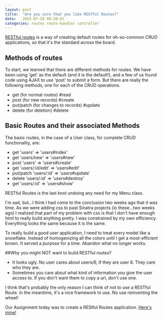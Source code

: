 ```yaml
---
layout: post
title:  "Are you sure that you like RESTful Routes?"
date:   2015-07-20 09:10:41
categories: routes route-handler controller
---
```


[RESTful routes](https://en.wikibooks.org/wiki/Ruby_on_Rails/Routing) is a way of creating default routes for oh-so-common CRUD applications, so that it's the standard across the board.


## Methods of routes
To start, we learned that there are different methods for routes.  We have been using 'get' as the default (and it is the default!), and a few of us found code using AJAX to use 'post' to submit a form.  But there are really the following methods, one for each of the CRUD operations.

- get (for normal routes) #read
- post (for new records) #create
- put/patch (for changes to records) #update
- delete (for deletion) #delete


## Basic Routes and their associated Methods
The basic routes, in the case of a User class, for complete CRUD functionality, are:

- get 'users' => 'users#index'
- get 'users/new' => 'users#new'
- post 'users' => 'users#create'
- get 'users/:id/edit' => 'users#edit'
- put/patch 'users/:id' => 'users#update'
- delete 'users/:id' => 'users#destroy'
- get 'users/:id' => 'users#show'


RESTful Routes is the last knot undoing any need for my Menu class.  

I'm sad, but...I think I had come to the conclusion two weeks ago that it was time.  As we were adding css to past Sinatra projects (lo these...two weeks ago) I realized that part of my problem with css is that I don't have enough html to really build anything pretty.  I was constrained by my own efficiency.  Everything looks the same because it is the same.

To really build a good user application, I need to treat every model like a snowflake.  Instead of homogenizing all the colors until I get a most-efficient brown.  It served a purpose for a time.  Abandon what no longer works.

##Why you might NOT want to build RESTful routes?

- It looks ugly.  No user cares about users/6, if they are user 6.  They care who they are.
- Sometimes you care about what kind of information you give the user access to.  If you don't want them to copy a url, don't use one.

I think that's probably the only reason I can think of not to use a RESTful Route.  In the meantime, it's a nice framework to use.  No use reinventing the wheel!

Our Assignment today was to create a REStful Routes application.  [Here's mine!](https://github.com/Gmfholley/07-20-Restful-Routes)